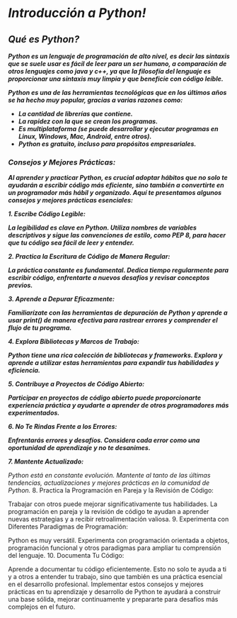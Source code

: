 # **_Introducción a Python!_**

## **_Qué es Python?_**

**_Python es un lenguaje de programación de alto nivel, es decir las sintaxis que se suele usar es fácil de leer para un ser humano, a comparación de otros lenguajes como java y c++, ya que la filosofía del lenguaje es proporcionar una sintaxis muy limpia y que beneficie con código leíble._**

**_Python es una de las herramientas tecnológicas que en los últimos años se ha hecho muy popular, gracias a varias razones como:_**

- **_La cantidad de librerías que contiene._**
- **_La rapidez con la que se crean los programas._**
- **_Es multiplataforma (se puede desarrollar y ejecutar programas en Linux, Windows, Mac, Android, entre otros)._**
- **_Python es gratuito, incluso para propósitos empresariales._**

### **_Consejos y Mejores Prácticas:_**

**_Al aprender y practicar Python, es crucial adoptar hábitos que no solo te ayudarán a escribir código más eficiente, sino también a convertirte en un programador más hábil y organizado. Aquí te presentamos algunos consejos y mejores prácticas esenciales:_**

**_1. Escribe Código Legible:_**

**_La legibilidad es clave en Python. Utiliza nombres de variables descriptivos y sigue las convenciones de estilo, como PEP 8, para hacer que tu código sea fácil de leer y entender._**

**_2. Practica la Escritura de Código de Manera Regular:_**

**_La práctica constante es fundamental. Dedica tiempo regularmente para escribir código, enfrentarte a nuevos desafíos y revisar conceptos previos._**

**_3. Aprende a Depurar Eficazmente:_**

**_Familiarízate con las herramientas de depuración de Python y aprende a usar print() de manera efectiva para rastrear errores y comprender el flujo de tu programa._**

**_4. Explora Bibliotecas y Marcos de Trabajo:_**

**_Python tiene una rica colección de bibliotecas y frameworks. Explora y aprende a utilizar estas herramientas para expandir tus habilidades y eficiencia._**

**_5. Contribuye a Proyectos de Código Abierto:_**

**_Participar en proyectos de código abierto puede proporcionarte experiencia práctica y ayudarte a aprender de otros programadores más experimentados._**

**_6. No Te Rindas Frente a los Errores:_**

**_Enfrentarás errores y desafíos. Considera cada error como una oportunidad de aprendizaje y no te desanimes._**

**_7. Mantente Actualizado:_**

_Python está en constante evolución. Mantente al tanto de las últimas tendencias, actualizaciones y mejores prácticas en la comunidad de Python._
8. Practica la Programación en Pareja y la Revisión de Código:

Trabajar con otros puede mejorar significativamente tus habilidades. La programación en pareja y la revisión de código te ayudan a aprender nuevas estrategias y a recibir retroalimentación valiosa.
9. Experimenta con Diferentes Paradigmas de Programación:

Python es muy versátil. Experimenta con programación orientada a objetos, programación funcional y otros paradigmas para ampliar tu comprensión del lenguaje.
10. Documenta Tu Código:

Aprende a documentar tu código eficientemente. Esto no solo te ayuda a ti y a otros a entender tu trabajo, sino que también es una práctica esencial en el desarrollo profesional.
Implementar estos consejos y mejores prácticas en tu aprendizaje y desarrollo de Python te ayudará a construir una base sólida, mejorar continuamente y prepararte para desafíos más complejos en el futuro.
